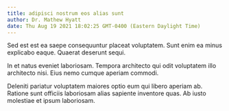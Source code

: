 ```yaml
---
title: adipisci nostrum eos alias sunt
author: Dr. Mathew Hyatt
date: Thu Aug 19 2021 18:02:25 GMT-0400 (Eastern Daylight Time)
---
```

Sed est est ea saepe consequuntur placeat voluptatem. Sunt enim ea minus explicabo eaque. Quaerat deserunt sequi.

 In et natus eveniet laboriosam. Tempora architecto qui odit voluptatem illo architecto nisi. Eius nemo cumque aperiam commodi.

 Deleniti pariatur voluptatem maiores optio eum qui libero aperiam ab. Ratione sunt officiis laboriosam alias sapiente inventore quas. Ab iusto molestiae et ipsum laboriosam.